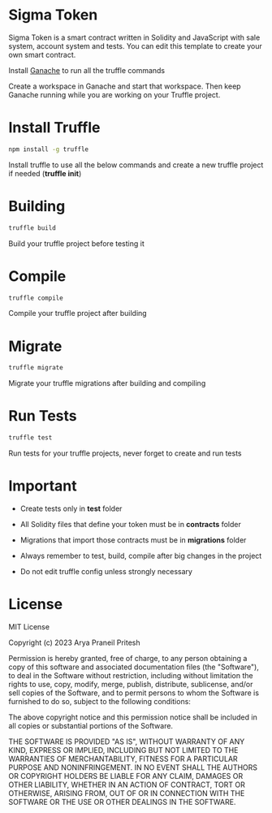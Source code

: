 # Sigma Token

Sigma Token is a smart contract written in Solidity and JavaScript with sale system, account system and tests. You can edit this template to create your own smart contract.

Install [Ganache](https://trufflesuite.com/ganache/) to run all the truffle commands

Create a workspace in Ganache and start that workspace. Then keep Ganache running while you are working on your Truffle project. 

# Install Truffle

```bash
npm install -g truffle
```

Install truffle to use all the below commands and create a new truffle project if needed (**truffle init**)

# Building

```bash
truffle build
```

Build your truffle project before testing it

# Compile

```bash
truffle compile
```

Compile your truffle project after building

# Migrate

```bash
truffle migrate
```

Migrate your truffle migrations after building and compiling

# Run Tests

```bash
truffle test
```

Run tests for your truffle projects, never forget to create and run tests

# Important

- Create tests only in **test** folder

- All Solidity files that define your token must be in **contracts** folder

- Migrations that import those contracts must be in **migrations** folder

- Always remember to test, build, compile after big changes in the project

- Do not edit truffle config unless strongly necessary

# License

MIT License

Copyright (c) 2023 Arya Praneil Pritesh

Permission is hereby granted, free of charge, to any person obtaining a copy
of this software and associated documentation files (the "Software"), to deal
in the Software without restriction, including without limitation the rights
to use, copy, modify, merge, publish, distribute, sublicense, and/or sell
copies of the Software, and to permit persons to whom the Software is
furnished to do so, subject to the following conditions:

The above copyright notice and this permission notice shall be included in all
copies or substantial portions of the Software.

THE SOFTWARE IS PROVIDED "AS IS", WITHOUT WARRANTY OF ANY KIND, EXPRESS OR
IMPLIED, INCLUDING BUT NOT LIMITED TO THE WARRANTIES OF MERCHANTABILITY,
FITNESS FOR A PARTICULAR PURPOSE AND NONINFRINGEMENT. IN NO EVENT SHALL THE
AUTHORS OR COPYRIGHT HOLDERS BE LIABLE FOR ANY CLAIM, DAMAGES OR OTHER
LIABILITY, WHETHER IN AN ACTION OF CONTRACT, TORT OR OTHERWISE, ARISING FROM,
OUT OF OR IN CONNECTION WITH THE SOFTWARE OR THE USE OR OTHER DEALINGS IN THE
SOFTWARE.

